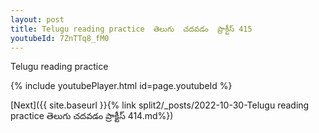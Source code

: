 ```yaml
---
layout: post
title: Telugu reading practice  తెలుగు  చదవడం  ప్రాక్టీస్ 415
youtubeId: 7ZnTTq8_fM0
---
```

 
 
Telugu reading practice
 
 
 
 
 


{% include youtubePlayer.html id=page.youtubeId %}
 
[Next]({{ site.baseurl }}{% link  split2/_posts/2022-10-30-Telugu reading practice  తెలుగు  చదవడం  ప్రాక్టీస్ 414.md%})
 
